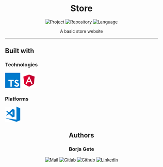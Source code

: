 <div align="center">

# Store

[![Project](https://img.shields.io/badge/Project-Personal-blue.svg)][repo-link]
[![Repository](https://img.shields.io/badge/gitlab-purple?logo=gitlab)][repo-link]
[![Language](https://img.shields.io/badge/Angular-D41630?logo=angular)][angular-link]

A basic store website

</div>
<hr>

## Built with

### Technologies

[<img src="https://raw.githubusercontent.com/github/explore/80688e429a7d4ef2fca1e82350fe8e3517d3494d/topics/typescript/typescript.png" width=50 alt="Typescript">][typescript-link]
[<img src="https://raw.githubusercontent.com/github/explore/80688e429a7d4ef2fca1e82350fe8e3517d3494d/topics/angular/angular.png" width=50 alt="Angular6">][angular-link]

### Platforms

[<img src="https://raw.githubusercontent.com/github/explore/bbd48b997e8d0bef63f676eca4da5e1f76487b56/topics/visual-studio-code/visual-studio-code.png" width=50 alt="VSCode">][vscode-link]

<div align="center">

## Authors

### **Borja Gete**

[![Mail](https://img.shields.io/badge/borjag90dev@gmail.com-DDDDDD?style=for-the-badge&logo=gmail)][borjag90dev-gmail]
[![Gitlab](https://img.shields.io/badge/BorjaG90-purple.svg?&style=for-the-badge&logo=gitlab)][borjag90dev-gitlab]
[![Github](https://img.shields.io/badge/BorjaG90-000000.svg?&style=for-the-badge&logo=github&logoColor=white)][borjag90dev-github]
[![LinkedIn](https://img.shields.io/badge/borjag90-0077B5.svg?&style=for-the-badge&logo=linkedin&logoColor=white)][borjag90dev-linkedin]

</div>

[borjag90dev-gmail]: mailto:borjag90dev@gmail.com
[borjag90dev-github]: https://github.com/BorjaG90
[borjag90dev-gitlab]: https://gitlab.com/BorjaG90
[borjag90dev-linkedin]: https://www.linkedin.com/in/borjag90/
[repo-link]: https://gitlab.com/BorjaG90/store-angular
[vscode-link]: https://code.visualstudio.com/
[typescript-link]: https://www.typescriptlang.org/
[angular-link]: https://angular.io/docs